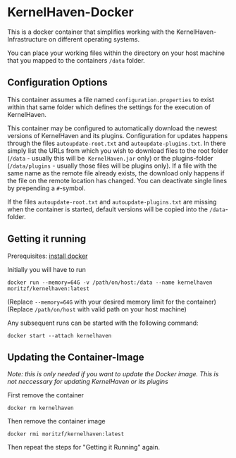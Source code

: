 # KernelHaven-Docker

This is a docker container that simplifies working with the KernelHaven-Infrastructure on different operating systems.

You can place your working files within the directory on your host machine that you mapped to the containers ```/data``` folder.

## Configuration Options

This container assumes a file named ```configuration.properties``` to exist within that same folder which defines the settings for the execution of KernelHaven.

This container may be configured to automatically download the newest versions of KernelHaven and its plugins. Configuration for updates happens through the files ```autoupdate-root.txt``` and ```autoupdate-plugins.txt```. In there simply list the URLs from which you  wish to download files to the root folder (```/data``` - usually this will be  ```KernelHaven.jar``` only) or the plugins-folder (```/data/plugins``` - usually those files will be plugins only). If a file with the same name as the remote file already exists, the download only happens if the file on the remote location has changed. You can deactivate single lines by prepending a ```#```-symbol.

If the files ```autoupdate-root.txt``` and ```autoupdate-plugins.txt``` are missing when the container is started, default versions will be copied into the ```/data```-folder.


## Getting it running

Prerequisites: [install docker](https://docs.docker.com/engine/installation/)

Initially you will have to run

```
docker run --memory=64G -v /path/on/host:/data --name kernelhaven moritzf/kernelhaven:latest
```
(Replace ```--memory=64G``` with your desired memory limit for the container)
(Replace ```/path/on/host``` with valid path on your host machine)

Any subsequent runs can be started with the following command:

```
docker start --attach kernelhaven
```

## Updating the Container-Image

*Note: this is only needed if you want to update the Docker image. This is not neccessary for updating KernelHaven or its plugins*

First remove the container

```
docker rm kernelhaven
```

Then remove the container image

```
docker rmi moritzf/kernelhaven:latest
```

Then repeat the steps for "Getting it Running" again.
